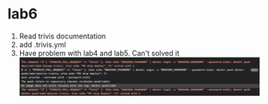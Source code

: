 # lab6
1. Read trivis documentation
2. add .trivis.yml
3. Have problem with lab4 and lab5. Can't solved it
![error](https://github.com/Dmytro32/lab6/blob/main/foto/1.PNG "Error")
